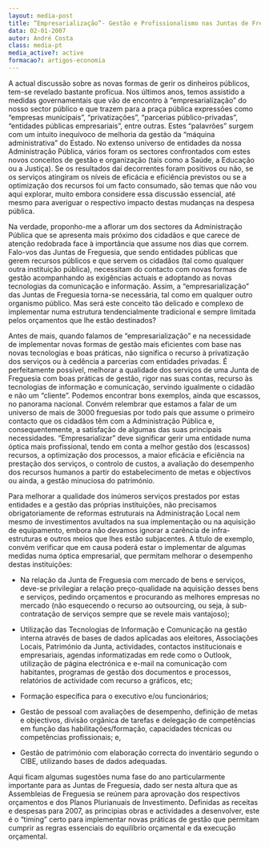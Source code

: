 ```yaml
---
layout: media-post
title: “Empresarialização”- Gestão e Profissionalismo nas Juntas de Freguesia
data: 02-01-2007
autor: André Costa
class: media-pt
media_active?: active
formacao?: artigos-economia
---  
```



A actual discussão sobre as novas formas de gerir os dinheiros públicos, tem-se revelado bastante profícua. Nos últimos anos, temos assistido a medidas governamentais que vão de encontro à “empresarialização” do nosso sector público e que trazem para a praça pública expressões como “empresas municipais”, “privatizações”, “parcerias público-privadas”, “entidades públicas empresariais”, entre outras. Estes “palavrões” surgem com um intuito inequívoco de melhoria da gestão da “máquina administrativa” do Estado. No extenso universo de entidades da nossa Administração Pública, vários foram os sectores confrontados com estes novos conceitos de gestão e organização (tais como a Saúde, a Educação ou a Justiça). Se os resultados daí decorrentes foram positivos ou não, se os serviços atingiram os níveis de eficácia e eficiência previstos ou se a optimização dos recursos foi um facto consumado, são temas que não vou aqui explorar, muito embora considere essa discussão essencial, até mesmo para averiguar o respectivo impacto destas mudanças na despesa pública.

Na verdade, proponho-me a aflorar um dos sectores da Administração Pública que se apresenta mais próximo dos cidadãos e que carece de atenção redobrada face à importância que assume nos dias que correm. Falo-vos das Juntas de Freguesia, que sendo entidades públicas que gerem recursos públicos e que servem os cidadãos (tal como qualquer outra instituição pública), necessitam do contacto com novas formas de gestão acompanhando as exigências actuais e adoptando as novas tecnologias da comunicação e informação. Assim, a “empresarialização” das Juntas de Freguesia torna-se necessária, tal como em qualquer outro organismo público. Mas será este conceito tão delicado e complexo de implementar numa estrutura tendencialmente tradicional e sempre limitada pelos orçamentos que lhe estão destinados?

Antes de mais, quando falamos de “empresarialização” e na necessidade de implementar novas formas de gestão mais eficientes com base nas novas tecnologias e boas práticas, não significa o recurso à privatização dos serviços ou à cedência a parcerias com entidades privadas. É perfeitamente possível, melhorar a qualidade dos serviços de uma Junta de Freguesia com boas práticas de gestão, rigor nas suas contas, recurso às tecnologias de informação e comunicação, servindo igualmente o cidadão e não um “cliente”. Podemos encontrar bons exemplos, ainda que escassos, no panorama nacional. Convém relembrar que estamos a falar de um universo de mais de 3000 freguesias por todo país que assume o primeiro contacto que os cidadãos têm com a Administração Pública e, consequentemente, a satisfação de algumas das suas principais necessidades. “Empresarializar” deve significar gerir uma entidade numa óptica mais profissional, tendo em conta a melhor gestão dos (escassos) recursos, a optimização dos processos, a maior eficácia e eficiência na prestação dos serviços, o controlo de custos, a avaliação do desempenho dos recursos humanos a partir do estabelecimento de metas e objectivos ou ainda, a gestão minuciosa do património.

Para melhorar a qualidade dos inúmeros serviços prestados por estas entidades e a gestão das próprias instituições, não precisamos obrigatoriamente de reformas estruturais na Administração Local nem mesmo de investimentos avultados na sua implementação ou na aquisição de equipamento, embora não devamos ignorar a carência de infra-estruturas e outros meios que lhes estão subjacentes. A título de exemplo, convém verificar que em causa poderá estar o implementar de algumas medidas numa óptica empresarial, que permitam melhorar o desempenho destas instituições:

- Na relação da Junta de Freguesia com mercado de bens e serviços, deve-se privilegiar a relação preço-qualidade na aquisição desses bens e serviços, pedindo orçamentos e procurando as melhores empresas no mercado (não esquecendo o recurso ao outsourcing, ou seja, à sub-contratação de serviços sempre que se revele mais vantajoso);

- Utilização das Tecnologias de Informação e Comunicação na gestão interna através de bases de dados aplicadas aos eleitores, Associações Locais, Património da Junta, actividades, contactos institucionais e empresariais, agendas informatizadas em rede como o Outlook, utilização de página electrónica e e-mail na comunicação com habitantes, programas de gestão dos documentos e processos, relatórios de actividade com recurso a gráficos, etc;

- Formação específica para o executivo e/ou funcionários;

- Gestão de pessoal com avaliações de desempenho, definição de metas e objectivos, divisão orgânica de tarefas e delegação de competências em função das habilitações/formação, capacidades técnicas ou competências profissionais; e,

- Gestão de património com elaboração correcta do inventário segundo o CIBE, utilizando bases de dados adequadas.

Aqui ficam algumas sugestões numa fase do ano particularmente importante para as Juntas de Freguesia, dado ser nesta altura que as Assembleias de Freguesia se reúnem para aprovação dos respectivos orçamentos e dos Planos Plurianuais de Investimento. Definidas as receitas e despesas para 2007, as principias obras e actividades a desenvolver, este é o “timing” certo para implementar novas práticas de gestão que permitam cumprir as regras essenciais do equilíbrio orçamental e da execução orçamental.